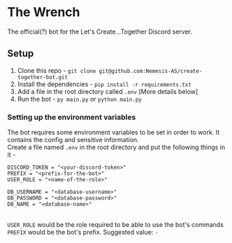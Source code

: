 # The Wrench

The official(?) bot for the Let's Create...Together Discord server.

## Setup

1. Clone this repo - `git clone git@github.com:Nemesis-AS/create-together-bot.git`
2. Install the dependencies - `pip install -r requirements.txt`
3. Add a file in the root directory called `.env` [More details below]
4. Run the bot - `py main.py` or `python main.py`

### Setting up the environment variables

The bot requires some environment variables to be set in order to work. It contains the config and sensitive information.\
Create a file named `.env` in the root directory and put the following things in it - 
```
DISCORD_TOKEN = "<your-discord-token>"
PREFIX = "<prefix-for-the-bot>"
USER_ROLE = "<name-of-the-role>"

DB_USERNAME = "<database-username>"
DB_PASSWORD = "<database-password>"
DB_NAME = "<database-name>"
```
\
`USER_ROLE` would be the role required to be able to use the bot's commands\
`PREFIX` would be the bot's prefix. Suggested value: `-`